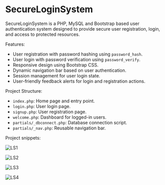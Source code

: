 # SecureLoginSystem
SecureLoginSystem is a PHP, MySQL and Bootstrap based user authentication system designed to provide secure user registration, login, and access to protected resources.

Features:

- User registration with password hashing using `password_hash`.
- User login with password verification using `password_verify`.
- Responsive design using Bootstrap CSS.
- Dynamic navigation bar based on user authentication.
- Session management for user login state.
- User-friendly feedback alerts for login and registration actions.

Project Structure:

- `index.php`: Home page and entry point.
- `login.php`: User login page.
- `signup.php`: User registration page.
- `welcome.php`: Dashboard for logged-in users.
- `partials/_dbconnect.php`: Database connection script.
- `partials/_nav.php`: Reusable navigation bar.

Project snippets:

![LS1](https://github.com/SohamB21/SecureLoginSystem/assets/105418470/a22bb266-8a1d-48d9-b9e0-1855e00dc35f)

![LS2](https://github.com/SohamB21/SecureLoginSystem/assets/105418470/1898b696-07e4-4c12-a6d4-91dcb1567dce)

![LS3](https://github.com/SohamB21/SecureLoginSystem/assets/105418470/581fe202-29f9-4c00-ba94-0c49940a5c08)

![LS4](https://github.com/SohamB21/SecureLoginSystem/assets/105418470/025054e5-dbdd-4882-b989-8186be793968)
